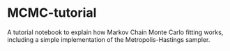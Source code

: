 # MCMC-tutorial
A tutorial notebook to explain how Markov Chain Monte Carlo fitting works, including a simple implementation of the Metropolis-Hastings sampler. 
